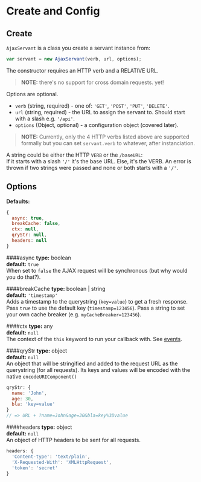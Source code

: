 Create and Config
=================

Create
------
`AjaxServant` is a class you create a servant instance from:
```js
var servant = new AjaxServant(verb, url, options);
```

The constructor requires an HTTP verb and a RELATIVE URL. 

>**NOTE:** there's no support for cross domain requests. yet!

Options are optional.
* `verb` (string, required) - one of: `'GET'`, `'POST'`, `'PUT'`, `'DELETE'`.
* `url` (string, required) - the URL to assign the servant to. Should start with a slash e.g. `'/api'`.
* `options` (Object, optional) - a configuration object (covered later).  

>**NOTE:** Currently, only the 4 HTTP verbs listed above are supported formally but you can set `servant.verb` to whatever, after instanciation.

A string could be either the HTTP `VERB` or the `/baseURL`:  
If it starts with a slash `'/'` it's the base URL. Else, it's the VERB. An error is thrown if two strings were passed and none or both starts with a `'/'`.




Options
-------
**Defaults:**
```js
{
  async: true,
  breakCache: false,
  ctx: null,
  qryStr: null,
  headers: null
}
```

####async
**type:** boolean  
**default:** `true`  
When set to `false` the AJAX request will be synchronous (but why would you do that?).


####breakCache
**type:** boolean | string  
**default:** `'timestamp'`  
Adds a timestamp to the querystring (`key=value`) to get a fresh response. Pass `true` to use the default key (`timestamp=123456`). Pass a string to set your own cache breaker (e.g. `myCacheBreaker=123456`).


####ctx
**type:** any  
**default:** `null`  
The context of the `this` keyword to run your callback with. See [events](./events.md).


####qryStr
**type:** object  
**default:** `null`  
An object that will be stringified and added to the request URL as the querystring (for all requests). Its keys and values will be encoded with the native `encodeURIComponent()`

```js
qryStr: {
  name: 'John',
  age: 30,
  bla: 'key=value'
}
// => URL + ?name=John&age=30&bla=key%3Dvalue
```


####headers
**type:** object  
**default:** `null`  
An object of HTTP headers to be sent for all requests.
```js
headers: {
  'Content-type': 'text/plain',
  'X-Requested-With': 'XMLHttpRequest',
  'token': 'secret'
}
```

